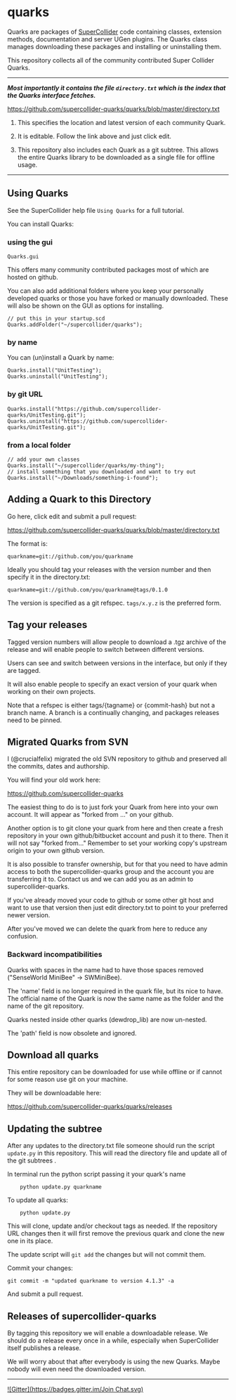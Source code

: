# quarks

Quarks are packages of [SuperCollider](https://github.com/supercollider/supercollider) code containing classes, extension methods, documentation and server UGen plugins. The Quarks class manages downloading these packages and installing or uninstalling them.

This repository collects all of the community contributed Super Collider Quarks.

---

___Most importantly it contains the file `directory.txt` which is the index that the Quarks interface fetches.___

https://github.com/supercollider-quarks/quarks/blob/master/directory.txt

1. This specifies the location and latest version of each community Quark.

2. It is editable. Follow the link above and just click edit.

3. This repository also includes each Quark as a git subtree. This allows the entire Quarks library to be downloaded as a single file for offline usage.

---


## Using Quarks

See the SuperCollider help file `Using Quarks` for a full tutorial.

You can install Quarks:

### using the gui

```supercollider
Quarks.gui
```

This offers many community contributed packages most of which are hosted on github.

You can also add additional folders where you keep your personally developed quarks or those you have forked or manually downloaded.
These will also be shown on the GUI as options for installing.

```supercollider
// put this in your startup.scd
Quarks.addFolder("~/supercollider/quarks");
```


### by name

You can (un)install a Quark by name:

```supercollider
Quarks.install("UnitTesting");
Quarks.uninstall("UnitTesting");
```

### by git URL

```supercollider
Quarks.install("https://github.com/supercollider-quarks/UnitTesting.git");
Quarks.uninstall("https://github.com/supercollider-quarks/UnitTesting.git");
```

### from a local folder

```supercollider
// add your own classes
Quarks.install("~/supercollider/quarks/my-thing");
// install something that you downloaded and want to try out
Quarks.install("~/Downloads/something-i-found");
```


## Adding a Quark to this Directory

Go here, click edit and submit a pull request:

https://github.com/supercollider-quarks/quarks/blob/master/directory.txt

The format is:

    quarkname=git://github.com/you/quarkname

Ideally you should tag your releases with the version number and then specify it in the directory.txt:

    quarkname=git://github.com/you/quarkname@tags/0.1.0

The version is specified as a git refspec. `tags/x.y.z` is the preferred form.

## Tag your releases

Tagged version numbers will allow people to download a .tgz archive of the release and will enable people to switch between different versions.

Users can see and switch between versions in the interface, but only if they are tagged.

It will also enable people to specify an exact version of your quark when working on their own projects.

Note that a refspec is either tags/{tagname} or {commit-hash} but not a branch name. A branch is a continually changing, and packages releases need to be pinned.

## Migrated Quarks from SVN

I (@crucialfelix) migrated the old SVN repository to github and preserved all the commits, dates and authorship.

You will find your old work here:

https://github.com/supercollider-quarks

The easiest thing to do is to just fork your Quark from here into your own account. It will appear as "forked from ..." on your github.

Another option is to git clone your quark from here and then create a fresh repository in your own github/bitbucket account and push it to there. Then it will not say "forked from..." Remember to set your working copy's upstream origin to your own github version.

It is also possible to transfer ownership, but for that you need to have admin access to both the supercollider-quarks group and the account you are transferring it to. Contact us and we can add you as an admin to supercollider-quarks.

If you've already moved your code to github or some other git host and want to use that version then just edit directory.txt to point to your preferred newer version.

After you've moved we can delete the quark from here to reduce any confusion.

### Backward incompatibilities

Quarks with spaces in the name had to have those spaces removed ("SenseWorld MiniBee" -> SWMiniBee).

The 'name' field is no longer required in the quark file, but its nice to have. The official name of the Quark is now the same name as the folder and the name of the git repository.

Quarks nested inside other quarks (dewdrop_lib) are now un-nested.

The 'path' field is now obsolete and ignored.

## Download all quarks

This entire repository can be downloaded for use while offline or if cannot for some reason use git on your machine.

They will be downloadable here:

https://github.com/supercollider-quarks/quarks/releases

## Updating the subtree

After any updates to the directory.txt file someone should run the script `update.py` in this repository.
This will read the directory file and update all of the git subtrees .

In terminal run the python script passing it your quark's name

```shell
    python update.py quarkname
```

To update all quarks:

```shell
    python update.py
```

This will clone, update and/or checkout tags as needed. If the repository URL changes then it will first remove the previous quark and clone the new one in its place.

The update script will `git add` the changes but will not commit them.

Commit your changes:

    git commit -m "updated quarkname to version 4.1.3" -a

And submit a pull request.

## Releases of supercollider-quarks

By tagging this repository we will enable a downloadable release. We should do a release every once in a while, especially when SuperCollider itself publishes a release.

We will worry about that after everybody is using the new Quarks.  Maybe nobody will even need the downloaded version.

---

[![Gitter](https://badges.gitter.im/Join Chat.svg)](https://gitter.im/supercollider-quarks/quarks?utm_source=badge&utm_medium=badge&utm_campaign=pr-badge&utm_content=badge)
